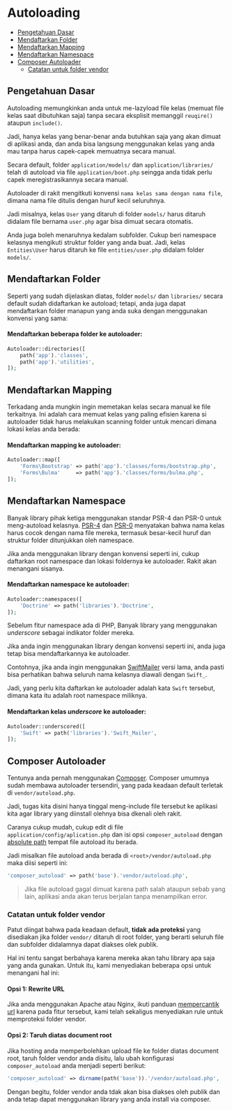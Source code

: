 # Autoloading

<!-- MarkdownTOC autolink="true" autoanchor="true" levels="2,3" bracket="round" lowercase="only_ascii" -->

-   [Pengetahuan Dasar](#pengetahuan-dasar)
-   [Mendaftarkan Folder](#mendaftarkan-folder)
-   [Mendaftarkan Mapping](#mendaftarkan-mapping)
-   [Mendaftarkan Namespace](#mendaftarkan-namespace)
-   [Composer Autoloader](#composer-autoloader)
    -   [Catatan untuk folder vendor](#catatan-untuk-folder-vendor)

<!-- /MarkdownTOC -->

<a id="pengetahuan-dasar"></a>

## Pengetahuan Dasar

Autoloading memungkinkan anda untuk me-lazyload file kelas (memuat file kelas saat dibutuhkan saja)
tanpa secara eksplisit memanggil `reuqire()` ataupun `include()`.

Jadi, hanya kelas yang benar-benar anda butuhkan saja yang akan dimuat di aplikasi anda, dan anda
bisa langsung menggunakan kelas yang anda mau tanpa harus capek-capek memuatnya secara manual.

Secara default, folder `application/models/` dan `application/libraries/` telah di autoload via
file `application/boot.php` seingga anda tidak perlu capek meregistrasikannya secara manual.

Autoloader di rakit mengitkuti konvensi `nama kelas sama dengan nama file`, dimana nama file
ditulis dengan huruf kecil seluruhnya.

Jadi misalnya, kelas `User` yang ditaruh di folder `models/` harus ditaruh didalam file
bernama `user.php` agar bisa dimuat secara otomatis.

Anda juga boleh menaruhnya kedalam subfolder. Cukup beri namespace kelasnya mengikuti
struktur folder yang anda buat. Jadi, kelas `Entities\User` harus ditaruh ke
file `entities/user.php` didalam folder `models/`.

<a id="mendaftarkan-folder"></a>

## Mendaftarkan Folder

Seperti yang sudah dijelaskan diatas, folder `models/` dan `libraries/` secara default
sudah didaftarkan ke autoload; tetapi, anda juga dapat mendaftarkan folder manapun yang anda
suka dengan menggunakan konvensi yang sama:

#### Mendaftarkan beberapa folder ke autoloader:

```php
Autoloader::directories([
	path('app').'classes',
	path('app').'utilities',
]);
```

<a id="mendaftarkan-mapping"></a>

## Mendaftarkan Mapping

Terkadang anda mungkin ingin memetakan kelas secara manual ke file terkaitnya. Ini adalah cara
memuat kelas yang paling efisien karena si autoloader tidak harus melakukan scanning folder
untuk mencari dimana lokasi kelas anda berada:

#### Mendaftarkan mapping ke autoloader:

```php
Autoloader::map([
	'Forms\Bootstrap' => path('app').'classes/forms/bootstrap.php',
	'Forms\Bulma'     => path('app').'classes/forms/bulma.php',
]);
```

<a id="mendaftarkan-namespace"></a>

## Mendaftarkan Namespace

Banyak library pihak ketiga menggunakan standar PSR-4 dan PSR-0 untuk meng-autoload kelasnya.
[PSR-4](https://www.php-fig.org/psr/psr-4/) dan [PSR-0](https://www.php-fig.org/psr/psr-0/)
menyatakan bahwa nama kelas harus cocok dengan nama file mereka, termasuk besar-kecil huruf
dan struktur folder ditunjukkan oleh namespace.

Jika anda menggunakan library dengan konvensi seperti ini, cukup daftarkan root namespace
dan lokasi foldernya ke autoloader. Rakit akan menangani sisanya.

#### Mendaftarkan namespace ke autoloader:

```php
Autoloader::namespaces([
	'Doctrine' => path('libraries').'Doctrine',
]);
```

Sebelum fitur namespace ada di PHP, Banyak library yang menggunakan _underscore_ sebagai
indikator folder mereka.

Jika anda ingin menggunakan library dengan konvensi seperti ini, anda juga tetap bisa
mendaftarkannya ke autoloader.

Contohnya, jika anda ingin menggunakan [SwiftMailer](https://github.com/swiftmailer/swiftmailer)
versi lama, anda pasti bisa perhatikan bahwa seluruh nama kelasnya diawali dengan `Swift_`.

Jadi, yang perlu kita daftarkan ke autoloader adalah kata `Swift` tersebut, dimana kata itu
adalah root namespace miliknya.

#### Mendaftarkan kelas _underscore_ ke autoloader:

```php
Autoloader::underscored([
	'Swift' => path('libraries').'Swift_Mailer',
]);
```

<a id="composer-autoloader"></a>

## Composer Autoloader

Tentunya anda pernah menggunakan [Composer](https://getcomposer.org). Composer umumnya
sudah membawa autoloader tersendiri, yang pada keadaan default terletak di `vendor/autoload.php`.

Jadi, tugas kita disini hanya tinggal meng-include file tersebut ke aplikasi kita agar library yang
diinstall olehnya bisa dkenali oleh rakit.

Caranya cukup mudah, cukup edit di file `application/config/aplication.php` dan isi
opsi `composer_autoload` dengan <ins>absolute path</ins> tempat file autoload itu berada.

Jadi misalkan file autoload anda berada di `<root>/vendor/autoload.php` maka diisi seperti ini:

```php
'composer_autoload' => path('base').'vendor/autoload.php',
```

> Jika file autoload gagal dimuat karena path salah ataupun sebab yang lain,
> aplikasi anda akan terus berjalan tanpa menampilkan error.

<a id="catatan-untuk-folder-vendor"></a>

### Catatan untuk folder vendor

Patut diingat bahwa pada keadaan default, **tidak ada proteksi** yang disediakan jika
folder `vendor/` ditaruh di root folder, yang berarti seluruh file dan subfolder didalamnya
dapat diakses olek publik.

Hal ini tentu sangat berbahaya karena mereka akan tahu library apa saja yang anda gunakan.
Untuk itu, kami menyediakan beberapa opsi untuk menangani hal ini:

#### Opsi 1: Rewrite URL

Jika anda menggunakan Apache atau Nginx, ikuti panduan
[mempercantik url](/docs/id/install#mempercantik-url) karena pada fitur tersebut, kami telah
sekaligus menyediakan rule untuk memproteksi folder vendor.

#### Opsi 2: Taruh diatas document root

Jika hosting anda memperbolehkan upload file ke folder diatas document root, taruh folder
vendor anda disitu, lalu ubah konfigurasi `composer_autoload` anda menjadi seperti berikut:

```php
'composer_autoload' => dirname(path('base')).'/vendor/autoload.php',
```

Dengan begitu, folder vendor anda tdak akan bisa diakses oleh publik dan anda tetap dapat
menggunakan library yang anda install via composer.
